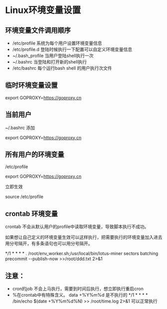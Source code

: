 # Linux环境变量设置

## 环境变量文件调用顺序

- /etc/profile      系统为每个用户设置环境变量信息
- /etc/profile.d    登陆时候执行一下配置可以自定义环境变量信息
- ~/.bash_profile   当用户登陆shell执行一次
- ~/.bashrc         当登陆和打开新的shell执行
- /etc/bashrc       每个运行bash shell 的用户执行次文件

## 临时环境变量设置

export GOPROXY=https://goproxy.cn

## 当前用户

~/.bashrc 添加

export GOPROXY=https://goproxy.cn

## 所有用户的环境变量

/etc/profile

export GOPROXY=https://goproxy.cn

立即生效

source /etc/profile

## crontab 环境变量

crontab 不会从默认用户的profile中读取环境变量，导致脚本执行不成功。

如果想让自己定义的环境变量生效可以这样执行，把需要执行的环境变量加入进去用分号隔开，有多条语句也可以用分号隔开。

*/1 * * * * . /root/env_worker.sh;/usr/local/bin/lotus-miner sectors  batching  precommit --publish-now >>/root/ddd.txt 2>&1


## 注意：

- cron的job 不会上马执行，需要到时间后执行，想立即执行重启cron
- %在crontab中有特殊含义。 data +%Y%m%d 是不执行的 */1 * * * * /bin/echo $(date +\%Y\%m\%d\%N) >> /root/time.log 2>&1 可以正常执行